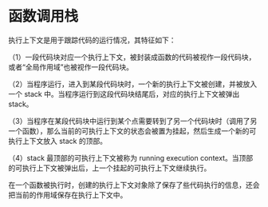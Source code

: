 函数调用栈
=====


执行上下文是用于跟踪代码的运行情况，其特征如下：

（1）一段代码块对应一个执行上下文，被封装成函数的代码被视作一段代码块，或者“全局作用域”也被视作一段代码块。

（2）当程序运行，进入到某段代码块时，一个新的执行上下文被创建，并被放入一个 stack 中。当程序运行到这段代码块结尾后，对应的执行上下文被弹出 stack。

（3）当程序在某段代码块中运行到某个点需要转到了另一个代码块时（调用了另一个函数），那么当前的可执行上下文的状态会被置为挂起，然后生成一个新的可执行上下文放入 stack 的顶部。

（4）stack 最顶部的可执行上下文被称为 running execution context。当顶部的可执行上下文被弹出后，上一个挂起的可执行上下文继续执行。

在一个函数被执行时，创建的执行上下文对象除了保存了些代码执行的信息，还会把当前的作用域保存在执行上下文中。
